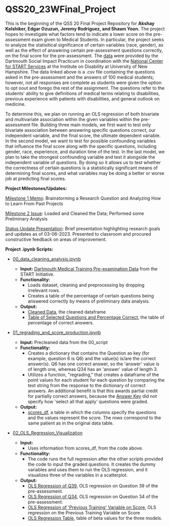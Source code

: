 # QSS20_23WFinal_Project

This is the beginning of the QSS 20 Final Project Repository for **Akshay Kelshiker, Edgar Ozuzun, Jeremy Rodriguez, and Shawn Yoon.** 
The project hopes to investigate what factors tend to indicate a lower score on the pre-assessment exam given to Medical Students. In particular, the project seeks to analyze the statisitical significance of certain variables (race, gender), as well as the effect of answering certain pre-assessment questions correctly, on the final score for the pre-assessment. The [data](https://github.com/jrodriguez25/QSS20FinalProject/blob/main/training%20data/Med%20student%20pre%20assessment%202.8.23.csv) were provided by the Dartmouth Social Impact Practicum in coordination with the [National Center for START Services](https://centerforstartservices.org/) at the Institute on Disability at University of New Hampshire. The data linked above is a .csv file containing the questions asked in the pre-assessment and the answers of 100 medical students; however, not all responses are complete as students were given the option to opt oout and forego the rest of the assignment. The questions refer to the students' ability to give definitions of medical terms relating to disabilities, previous experience with patients with disabilities, and general outlook on medicine. 

To determine this, we plan on running an OLS regression of both bivariate and multivariate association within the given variables within the pre-assessment file. Building three main models, we first want to test only bivariate association between answering specific questions correct, our independent variable, and the final score, the ultimate dependent variable. In the second model, we want to test for possible confounding variables that influence the final score along with the specific questions, including gender, race, experience, and duration time of the test. In the last model, we plan to take the strongest confounding variable and test it alongside the independent variable of questions. By doing so it allows us to test whether the correctness of certain questions is a statistically significant means of determining final scores, and what variables may be doing a better or worse job at predicting final scores. 


**Project Milestones/Updates:**

[Milestone 1 Memo](https://www.overleaf.com/project/63e91fdcd0b1390c7f3f912b): Brainstorming a Research Question and Analyzing How to Learn From Past Projects

[Milestone 2 Issue](https://github.com/jrodriguez25/QSS20FinalProject/issues/1): Loaded and Cleaned the Data; Performed some Preliminary Analysis

[Status Update Presentation](https://github.com/jrodriguez25/QSS20FinalProject/blob/main/output/03_in_class_presentation.pdf): Brief presentation highlighting research goals and updates as of 03-06-2023. Presented to classroom and procured constructive feedback on areas of improvement.

**Project .ipynb Scripts:**

* [00_data_cleaning_analysis.ipynb](https://colab.research.google.com/drive/1OLy87ASGkwFgVeCIRoFAAfAPg2d2YWnk?usp=sharing)

    * **Input:** [Dartmouth Medical Training Pre-examination Data](https://github.com/jrodriguez25/QSS20FinalProject/blob/main/training%20data/Med%20student%20pre%20assessment%202.8.23.csv) from the START Initiative.
    * **Functionality:** 
      * Loads dataset, cleaning and preprocessing by dropping irrelevant rows. 
      * Creates a table of the percentage of certain questions being answered correctly by means of preliminary data analysis. 
    * **Output:** 
      * [Cleaned Data](https://github.com/jrodriguez25/QSS20FinalProject/blob/main/output/00_precleaned_df), the cleaned dataframe
      * [Table of Selected Questions and Percentage Correct](https://github.com/jrodriguez25/QSS20FinalProject/blob/main/output/00_perc_questions_correct.png), the table of percentage of correct answers. 

* [01_regrading_and_score_production.ipynb](https://github.com/jrodriguez25/QSS20FinalProject/blob/main/code/01_regrading_and_score_production.ipynb)

    * **Input:** Precleaned data from the 00_script
    * **Functionality:**
      * Creates a dictionary that contains the Question as key (for example, question 6 is Q6) and the value(s) is/are the correct answer(s). Q6 has one correct answer, so the 'answer' value is of length one, whereas Q34 has an 'answer' value of length 3.
      * Utilizes a function, "regrading," that creates a dataframe of the point values for each student for each question by comparing the text string from the response to the dictionary of correct answers. An additional benefit is that this awards partial credit for partially correct answers, because the [Answer Key](https://github.com/jrodriguez25/QSS20FinalProject/blob/main/training%20data/Answer%20key.docx) did not specify how 'select all that apply' questions were graded. 
   * **Output:** 
      * [scores_df](https://github.com/jrodriguez25/QSS20FinalProject/blob/main/output/01_scores_df.csv), a table in which the columns specify the questions and the values represent the score. The rows correspond to the same patient as in the original data table. 
     
* [02_OLS_Regression_Visualization](https://github.com/jrodriguez25/QSS20FinalProject/blob/main/code/02_OLS_Regression_Visualization%20%20(1).ipynb)
    * **Input:**
      * Uses information from scores_df, from the code above.
    * **Functionality:**
      * The code runs the full regression after the other scripts provided the code to input the graded questions. It creates the dummy variables and uses them to run the OLS regression, and it visualizes three of the variables in a scatterplot.
    * **Output:** 
      * [OLS Regression of Q39](https://github.com/jrodriguez25/QSS20FinalProject/blob/main/output/02_Figure_1.png), OLS regression on Question 39 of the pre-assessment.
      * [OLS Regression of Q34](https://github.com/jrodriguez25/QSS20FinalProject/blob/main/output/02_Figure_2.png), OLS regression on Question 34 of the pre-assessment.
      * [OLS Regression of 'Previous Training' Variable on Score](https://github.com/jrodriguez25/QSS20FinalProject/blob/main/output/02_Figure_3.png), OLS regression on the Previous Training Variable on Score
      * [OLS Regression Table](https://github.com/jrodriguez25/QSS20FinalProject/blob/main/output/02_OLSRegressionTable.png), table of beta values for the three models. 
   
